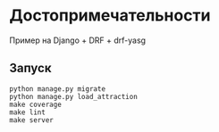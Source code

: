 # Достопримечательности

Пример на Django + DRF + drf-yasg

## Запуск

```shell
python manage.py migrate
python manage.py load_attraction
make coverage
make lint
make server
```
